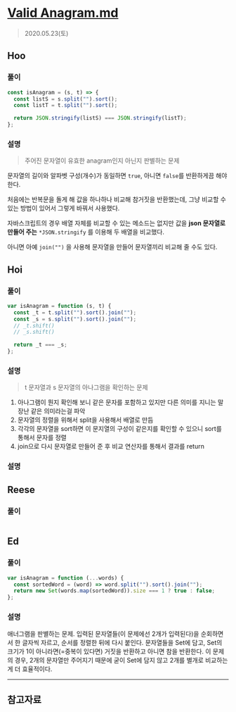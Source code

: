# [Valid Anagram.md](https://leetcode.com/explore/interview/card/top-interview-questions-easy/127/strings/883/)

> 2020.05.23(토)

## Hoo

### 풀이

```js
const isAnagram = (s, t) => {
  const listS = s.split("").sort();
  const listT = t.split("").sort();

  return JSON.stringify(listS) === JSON.stringify(listT);
};
```

### 설명

> 주어진 문자열이 유효한 anagram인지 아닌지 판별하는 문제

문자열의 길이와 알파벳 구성(개수)가 동일하면 `true`, 아니면 `false`를 반환하게끔 해야 한다.

처음에는 반복문을 돌게 해 값을 하나하나 비교해 참거짓을 반환했는데, 그냥 비교할 수 있는 방법이 있어서 그렇게 바꿔서 사용했다.

자바스크립트의 경우 배열 자체를 비교할 수 있는 메소드는 없지만 값을 **json 문자열로 만들어 주는** `*JSON.stringify` 를 이용해 두 배열을 비교했다.

아니면 아예 `join("")` 을 사용해 문자열을 만들어 문자열끼리 비교해 줄 수도 있다.

## Hoi

### 풀이

```js
var isAnagram = function (s, t) {
  const _t = t.split("").sort().join("");
  const _s = s.split("").sort().join("");
  // _t.shift()
  // _s.shift()

  return _t === _s;
};
```

### 설명

> t 문자열과 s 문자열의 아나그램을 확인하는 문제

1. 아나그램이 뭔지 확인해 보니 같은 문자를 포함하고 있지만 다른 의미를 지니는 말장난 같은 의미라는걸 파악
2. 문자열의 정렬을 위해서 split을 사용해서 배열로 만듬
3. 각각의 문자열을 sort하면 이 문지열의 구성이 같은지를 확인할 수 있으니 sort를 통해서 문자를 정렬
4. join으로 다시 문자열로 만들어 준 후 비교 연산자를 통해서 결과를 return

### 설명

## Reese

### 풀이

```js
```

## Ed

### 풀이

```js
var isAnagram = function (...words) {
  const sortedWord = (word) => word.split("").sort().join("");
  return new Set(words.map(sortedWord)).size === 1 ? true : false;
};
```

### 설명

애너그램을 판별하는 문제. 입력된 문자열들(이 문제에선 2개가 입력된다)을 순회하면서 한 글자씩 자르고, 순서를 정렬한 뒤에 다시 붙인다. 문자열들을 Set에 담고, Set의 크기가 1이 아니라면(=중복이 있다면) 거짓을 반환하고 아니면 참을 반환한다. 이 문제의 경우, 2개의 문자열만 주어지기 때문에 굳이 Set에 담지 않고 2개를 별개로 비교하는게 더 효율적이다.

---

## 참고자료
